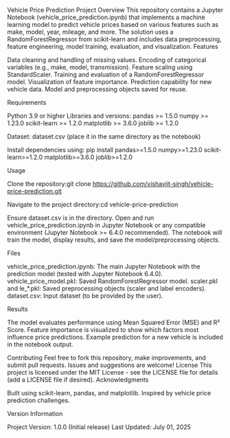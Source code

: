 Vehicle Price Prediction Project
Overview
This repository contains a Jupyter Notebook (vehicle_price_prediction.ipynb) that implements a machine learning model to predict vehicle prices based on various features such as make, model, year, mileage, and more. The solution uses a RandomForestRegressor from scikit-learn and includes data preprocessing, feature engineering, model training, evaluation, and visualization.
Features

Data cleaning and handling of missing values.
Encoding of categorical variables (e.g., make, model, transmission).
Feature scaling using StandardScaler.
Training and evaluation of a RandomForestRegressor model.
Visualization of feature importance.
Prediction capability for new vehicle data.
Model and preprocessing objects saved for reuse.

Requirements

Python 3.9 or higher
Libraries and versions:
pandas >= 1.5.0
numpy >= 1.23.0
scikit-learn >= 1.2.0
matplotlib >= 3.6.0
joblib >= 1.2.0


Dataset: dataset.csv (place it in the same directory as the notebook)

Install dependencies using:
pip install pandas>=1.5.0 numpy>=1.23.0 scikit-learn>=1.2.0 matplotlib>=3.6.0 joblib>=1.2.0

Usage

Clone the repository:git clone https://github.com/vishavjit-singh/vehicle-price-prediction.git


Navigate to the project directory:cd vehicle-price-prediction


Ensure dataset.csv is in the directory.
Open and run vehicle_price_prediction.ipynb in Jupyter Notebook or any compatible environment (Jupyter Notebook >= 6.4.0 recommended).
The notebook will train the model, display results, and save the model/preprocessing objects.

Files

vehicle_price_prediction.ipynb: The main Jupyter Notebook with the prediction model (tested with Jupyter Notebook 6.4.0).
vehicle_price_model.pkl: Saved RandomForestRegressor model.
scaler.pkl and le_*.pkl: Saved preprocessing objects (scaler and label encoders).
dataset.csv: Input dataset (to be provided by the user).

Results

The model evaluates performance using Mean Squared Error (MSE) and R² Score.
Feature importance is visualized to show which factors most influence price predictions.
Example prediction for a new vehicle is included in the notebook output.

Contributing
Feel free to fork this repository, make improvements, and submit pull requests. Issues and suggestions are welcome!
License
This project is licensed under the MIT License - see the LICENSE file for details (add a LICENSE file if desired).
Acknowledgments

Built using scikit-learn, pandas, and matplotlib.
Inspired by vehicle price prediction challenges.

Version Information

Project Version: 1.0.0 (Initial release)
Last Updated: July 01, 2025
